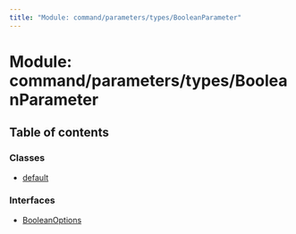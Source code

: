 ```yaml
---
title: "Module: command/parameters/types/BooleanParameter"
---
```


# Module: command/parameters/types/BooleanParameter

## Table of contents

### Classes

- [default](../classes/command_parameters_types_booleanparameter.default.md)

### Interfaces

- [BooleanOptions](../interfaces/command_parameters_types_booleanparameter.booleanoptions.md)
